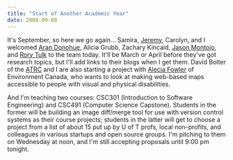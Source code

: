 ```yaml
---
title: "Start of Another Academic Year"
date: 2008-09-08
---
```

It's September, so here we go again… Samira, <a href="http://www.aperte.org">Jeremy</a>, Carolyn, and I welcomed <a href="http://littlecomputerscientist.wordpress.com/">Aran Donohue</a>, Alicia Grubb, Zachary Kincaid, <a href="http://www.jaysnothere.com/blog/">Jason Montojo</a>, and <a href="http://rorytulk.blogspot.com/">Rory Tulk</a> to the team today. It'll be March or April before they've got research topics, but I'll add links to their blogs when I get them. David Bolter of the <a href="http://atrc.utoronto.ca/">ATRC</a> and I are also starting a project with <a href="http://ajfowler.wordpress.com/">Alecia Fowler</a> of Environment Canada, who wants to look at making web-based maps accessible to people with visual and physical disabilities.

And I'm teaching two courses: CSC301 (Introduction to Software Engineering) and CSC491 (Computer Science Capstone). Students in the former will be building an image diff/merge tool for use with version control systems as their course projects; students in the latter will get to choose a project from a list of about 15 put up by U of T profs, local non-profits, and colleagues in various startups and open source groups. I'm pitching to them on Wednesday at noon, and I'm still accepting proposals until 9:00 pm tonight.
